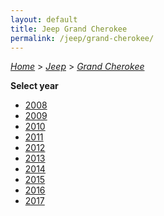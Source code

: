 ```yaml
---
layout: default
title: Jeep Grand Cherokee
permalink: /jeep/grand-cherokee/
---
```

[*Home*](/) > [*Jeep*](/jeep/) > [*Grand Cherokee*](/jeep/grand-cherokee/)

**Select year**

- [2008](/jeep/grand-cherokee/2008/)
- [2009](/jeep/grand-cherokee/2009/)
- [2010](/jeep/grand-cherokee/2010/)
- [2011](/jeep/grand-cherokee/2011/)
- [2012](/jeep/grand-cherokee/2012/)
- [2013](/jeep/grand-cherokee/2013/)
- [2014](/jeep/grand-cherokee/2014/)
- [2015](/jeep/grand-cherokee/2015/)
- [2016](/jeep/grand-cherokee/2016/)
- [2017](/jeep/grand-cherokee/2017/)